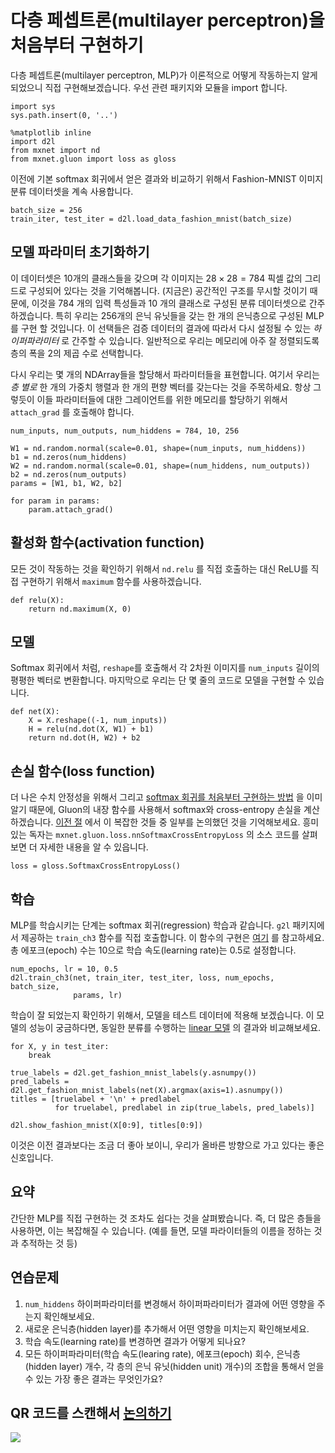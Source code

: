 # 다층 페셉트론(multilayer perceptron)을 처음부터 구현하기

다층 페셉트론(multilayer perceptron, MLP)가 이론적으로 어떻게 작동하는지 알게되었으니 직접 구현해보겠습니다. 우선 관련 패키지와 모듈을 import 합니다.

```{.python .input  n=9}
import sys
sys.path.insert(0, '..')

%matplotlib inline
import d2l
from mxnet import nd
from mxnet.gluon import loss as gloss
```

이전에 기본 softmax 회귀에서 얻은 결과와 비교하기 위해서 Fashion-MNIST 이미지 분류 데이터셋을 계속 사용합니다.

```{.python .input  n=2}
batch_size = 256
train_iter, test_iter = d2l.load_data_fashion_mnist(batch_size)
```

## 모델 파라미터 초기화하기

이 데이터셋은 10개의 클래스들을 갖으며 각 이미지는  $28 \times 28 = 784$  픽셀 값의 그리드로 구성되어 있다는 것을 기억해봅니다. (지금은) 공간적인 구조를 무시할 것이기 때문에, 이것을 $784$ 개의 입력 특성들과 $10$ 개의 클래스로 구성된 분류 데이터셋으로 간주하겠습니다. 특히 우리는 $256$개의 은닉 유닛들을 갖는 한 개의 은닉층으로 구성된 MLP를 구현 할 것입니다. 이 선택들은 검증 데이터의 결과에 따라서 다시 설정될 수 있는 *하이퍼파라미터* 로 간주할 수 있습니다. 일반적으로 우리는 메모리에 아주 잘 정렬되도록 층의 폭을 2의 제곱 수로 선택합니다.

다시 우리는 몇 개의 NDArray들을 할당해서 파라미터들을 표현합니다. 여기서 우리는 *층 별로* 한 개의 가중치 행렬과 한 개의 편향 벡터를 갖는다는 것을 주목하세요. 항상 그렇듯이 이들 파라미터들에 대한 그레이언트를 위한 메모리를 할당하기 위해서 `attach_grad` 를 호출해야 합니다.

```{.python .input  n=3}
num_inputs, num_outputs, num_hiddens = 784, 10, 256

W1 = nd.random.normal(scale=0.01, shape=(num_inputs, num_hiddens))
b1 = nd.zeros(num_hiddens)
W2 = nd.random.normal(scale=0.01, shape=(num_hiddens, num_outputs))
b2 = nd.zeros(num_outputs)
params = [W1, b1, W2, b2]

for param in params:
    param.attach_grad()
```

## 활성화 함수(activation function)

모든 것이 작동하는 것을 확인하기 위해서  `nd.relu` 를 직접 호출하는 대신 ReLU를 직접 구현하기 위해서 `maximum` 함수를 사용하겠습니다.

```{.python .input  n=4}
def relu(X):
    return nd.maximum(X, 0)
```

## 모델

Softmax 회귀에서 처럼, `reshape`를 호출해서 각 2차원 이미지를 `num_inputs` 길이의 평평한 벡터로 변환합니다. 마지막으로 우리는 단 몇 줄의 코드로 모델을 구현할 수 있습니다.

```{.python .input  n=5}
def net(X):
    X = X.reshape((-1, num_inputs))
    H = relu(nd.dot(X, W1) + b1)
    return nd.dot(H, W2) + b2
```

## 손실 함수(loss function)

더 나은 수치 안정성을 위해서 그리고 [softmax 회귀를 처음부터 구현하는 방법](../chapter_linear-networks/softmax-regression-scratch) 을 이미 알기 때문에, Gluon의 내장 함수를 사용해서 softmax와 cross-entropy 손실을 계산하겠습니다.  [이전 절](mlp.md) 에서 이 복잡한 것들 중 일부를 논의했던 것을 기억해보세요. 흥미있는 독자는  `mxnet.gluon.loss.nnSoftmaxCrossEntropyLoss` 의 소스 코드를 살펴보면 더 자세한 내용을 알 수 있읍니다.

```{.python .input  n=6}
loss = gloss.SoftmaxCrossEntropyLoss()
```

## 학습

MLP를 학습시키는 단계는 softmax 회귀(regression) 학습과 같습니다. `g2l` 패키지에서 제공하는 `train_ch3` 함수를 직접 호출합니다. 이 함수의 구현은 [여기](softmax-regression-scratch.md) 를 참고하세요. 총 에포크(epoch) 수는 $10$으로 학습 속도(learning rate)는 $0.5$로 설정합니다.

```{.python .input  n=7}
num_epochs, lr = 10, 0.5
d2l.train_ch3(net, train_iter, test_iter, loss, num_epochs, batch_size,
              params, lr)
```

학습이 잘 되었는지 확인하기 위해서, 모델을 테스트 데이터에 적용해 보겠습니다. 이 모델의 성능이 궁금하다면, 동일한 분류를 수행하는 [linear 모델](softmax-regression-scratch.md) 의 결과와 비교해보세요.

```{.python .input}
for X, y in test_iter:
    break

true_labels = d2l.get_fashion_mnist_labels(y.asnumpy())
pred_labels = d2l.get_fashion_mnist_labels(net(X).argmax(axis=1).asnumpy())
titles = [truelabel + '\n' + predlabel
          for truelabel, predlabel in zip(true_labels, pred_labels)]

d2l.show_fashion_mnist(X[0:9], titles[0:9])
```

이것은 이전 결과보다는 조금 더 좋아 보이니, 우리가 올바른 방향으로 가고 있다는 좋은 신호입니다.

## 요약

간단한 MLP를 직접 구현하는 것 조차도 쉽다는 것을 살펴봤습니다. 즉, 더 많은 층들을 사용하면, 이는 복잡해질 수 있습니다. (예를 들면, 모델 파라이터들의 이름을 정하는 것과 추적하는 것 등)

## 연습문제

1. `num_hiddens` 하이퍼파라미터를 변경해서 하이퍼파라미터가 결과에 어떤 영향을 주는지 확인해보세요.
1. 새로운 은닉층(hidden layer)를 추가해서 어떤 영향을 미치는지 확인해보세요.
1. 학습 속도(learning rate)를 변경하면 결과가 어떻게 되나요?
1. 모든 하이퍼파라미터(학습 속도(learing rate), 에포크(epoch) 회수, 은닉층(hidden layer) 개수, 각 층의 은닉 유닛(hidden unit) 개수)의 조합을 통해서 얻을 수 있는 가장 좋은 결과는 무엇인가요?

## QR 코드를 스캔해서 [논의하기](https://discuss.mxnet.io/t/2339)

![](../img/qr_mlp-scratch.svg)
